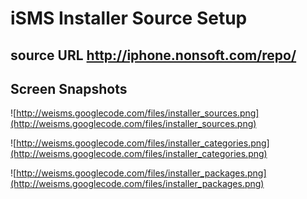 # iSMS Installer Source Setup #

## source URL http://iphone.nonsoft.com/repo/ ##

## Screen Snapshots ##

![http://weisms.googlecode.com/files/installer_sources.png](http://weisms.googlecode.com/files/installer_sources.png)

![http://weisms.googlecode.com/files/installer_categories.png](http://weisms.googlecode.com/files/installer_categories.png)

![http://weisms.googlecode.com/files/installer_packages.png](http://weisms.googlecode.com/files/installer_packages.png)